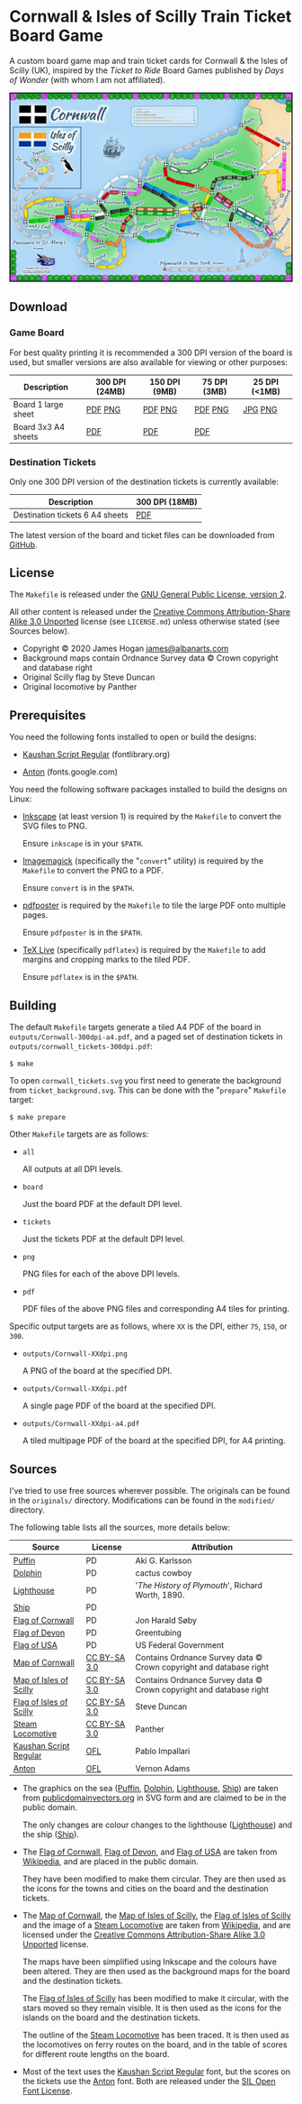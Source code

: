 
Cornwall & Isles of Scilly Train Ticket Board Game
==================================================

A custom board game map and train ticket cards for Cornwall & the Isles of
Scilly (UK), inspired by the *Ticket to Ride* Board Games published by *Days of
Wonder* (with whom I am not affiliated).

![The game board](docs/thumbnail.jpg)


Download
--------

### Game Board

For best quality printing it is recommended a 300 DPI version of the board is
used, but smaller versions are also available for viewing or other purposes:

Description         | 300 DPI (24MB)              | 150 DPI (9MB)               | 75 DPI (3MB)              | 25 DPI (<1MB)
--------------------|-----------------------------|-----------------------------|---------------------------|--------------------------
Board 1 large sheet | [PDF][300pdf] [PNG][300png] | [PDF][150pdf] [PNG][150png] | [PDF][75pdf] [PNG][75png] | [JPG][25jpg] [PNG][25png]
Board 3x3 A4 sheets | [PDF][300a4pdf]             | [PDF][150a4pdf]             | [PDF][75a4pdf]            |

[300pdf]:   https://github.com/amalon/trains-cornwall/releases/download/v0.1/Cornwall-300dpi.pdf
[300png]:   https://github.com/amalon/trains-cornwall/releases/download/v0.1/Cornwall-300dpi.png
[150pdf]:   https://github.com/amalon/trains-cornwall/releases/download/v0.1/Cornwall-150dpi.pdf
[150png]:   https://github.com/amalon/trains-cornwall/releases/download/v0.1/Cornwall-150dpi.png
[75pdf]:    https://github.com/amalon/trains-cornwall/releases/download/v0.1/Cornwall-75dpi.pdf
[75png]:    https://github.com/amalon/trains-cornwall/releases/download/v0.1/Cornwall-75dpi.png
[25jpg]:    https://github.com/amalon/trains-cornwall/releases/download/v0.1/Cornwall-25dpi.jpg
[25png]:    https://github.com/amalon/trains-cornwall/releases/download/v0.1/Cornwall-25dpi.png

[300a4pdf]: https://github.com/amalon/trains-cornwall/releases/download/v0.1/Cornwall-300dpi-a4.pdf
[150a4pdf]: https://github.com/amalon/trains-cornwall/releases/download/v0.1/Cornwall-150dpi-a4.pdf
[75a4pdf]:  https://github.com/amalon/trains-cornwall/releases/download/v0.1/Cornwall-75dpi-a4.pdf

### Destination Tickets

Only one 300 DPI version of the destination tickets is currently available:

Description                     | 300 DPI (18MB)
--------------------------------|----------------
Destination tickets 6 A4 sheets | [PDF][t300pdf]

[t300pdf]: https://github.com/amalon/trains-cornwall/releases/download/v0.1/cornwall-tickets-300dpi.pdf

The latest version of the board and ticket files can be downloaded from
[GitHub](https://github.com/amalon/trains-cornwall/releases/latest).


License
-------

The `Makefile` is released under the [GNU General Public License, version 2].

All other content is released under the [Creative Commons Attribution-Share
Alike 3.0 Unported] license (see `LICENSE.md`) unless otherwise stated (see
Sources below).

 - Copyright © 2020 James Hogan <james@albanarts.com>
 - Background maps contain Ordnance Survey data © Crown copyright and database
   right
 - Original Scilly flag by Steve Duncan
 - Original locomotive by Panther


Prerequisites
-------------

You need the following fonts installed to open or build the designs:

 - [Kaushan Script Regular] (fontlibrary.org)

 - [Anton] (fonts.google.com)

You need the following software packages installed to build the designs on
Linux:

 - [Inkscape](https://inkscape.org/) (at least version 1) is required by the
   `Makefile` to convert the SVG files to PNG.

   Ensure `inkscape` is in your `$PATH`.

 - [Imagemagick](https://www.imagemagick.org/) (specifically the "`convert`"
   utility) is required by the `Makefile` to convert the PNG to a PDF.

   Ensure `convert` is in the `$PATH`.

 - [pdfposter](https://gitlab.com/pdftools/pdfposter.git) is required by the
   `Makefile` to tile the large PDF onto multiple pages.

   Ensure `pdfposter` is in the `$PATH`.

 - [TeX Live](https://tug.org/texlive/) (specifically `pdflatex`) is required
   by the `Makefile` to add margins and cropping marks to the tiled PDF.

   Ensure `pdflatex` is in the `$PATH`.


Building
--------

The default `Makefile` targets generate a tiled A4 PDF of the board in
`outputs/Cornwall-300dpi-a4.pdf`, and a paged set of destination tickets in
`outputs/cornwall_tickets-300dpi.pdf`:

```shell
$ make
```

To open `cornwall_tickets.svg` you first need to generate the background from
`ticket_background.svg`. This can be done with the "`prepare`" `Makefile`
target:

```shell
$ make prepare
```

Other `Makefile` targets are as follows:

 - `all`

   All outputs at all DPI levels.

 - `board`

   Just the board PDF at the default DPI level.

 - `tickets`

   Just the tickets PDF at the default DPI level.

 - `png`

   PNG files for each of the above DPI levels.

 - `pdf`

   PDF files of the above PNG files and corresponding A4 tiles for printing.

Specific output targets are as follows, where `XX` is the DPI, either `75`,
`150`, or `300`.

 - `outputs/Cornwall-XXdpi.png`

   A PNG of the board at the specified DPI.

 - `outputs/Cornwall-XXdpi.pdf`

   A single page PDF of the board at the specified DPI.

 - `outputs/Cornwall-XXdpi-a4.pdf`

   A tiled multipage PDF of the board at the specified DPI, for A4 printing.


Sources
-------

I've tried to use free sources wherever possible. The originals can be found in
the `originals/` directory. Modifications can be found in the `modified/`
directory.

The following table lists all the sources, more details below:

Source				| License		| Attribution
--------------------------------|-----------------------|-----------------------
[Puffin]			| PD			| Aki G. Karlsson
[Dolphin]			| PD			| cactus cowboy
[Lighthouse]			| PD			| '*The History of Plymouth*', Richard Worth, 1890.
[Ship]				| PD			| 
[Flag of Cornwall]		| PD			| Jon Harald Søby
[Flag of Devon]			| PD			| Greentubing
[Flag of USA]			| PD			| US Federal Government
[Map of Cornwall]		| [CC BY-SA 3.0]	| Contains Ordnance Survey data © Crown copyright and database right
[Map of Isles of Scilly]	| [CC BY-SA 3.0]	| Contains Ordnance Survey data © Crown copyright and database right
[Flag of Isles of Scilly]	| [CC BY-SA 3.0]	| Steve Duncan
[Steam Locomotive]		| [CC BY-SA 3.0]	| Panther
[Kaushan Script Regular]	| [OFL]			| Pablo Impallari
[Anton]				| [OFL]			| Vernon Adams

 - The graphics on the sea ([Puffin], [Dolphin], [Lighthouse], [Ship]) are taken
   from [publicdomainvectors.org] in SVG form and are claimed to be in the
   public domain.

   The only changes are colour changes to the lighthouse ([Lighthouse]) and the
   ship ([Ship]).

   [Puffin]: https://publicdomainvectors.org/en/free-clipart/Puffin-bird-vector-illustration/31686.html
   [Dolphin]: https://publicdomainvectors.org/en/free-clipart/Dolphin-smiling/68665.html
   [Lighthouse]: https://publicdomainvectors.org/en/free-clipart/Old-lighthouse/69935.html
   [Ship]: https://publicdomainvectors.org/en/free-clipart/Bark-ship-vector-drawing/14591.html

 - The [Flag of Cornwall], [Flag of Devon], and [Flag of USA] are taken from
   [Wikipedia], and are placed in the public domain.

   They have been modified to make them circular.
   They are then used as the icons for the towns and cities on the board and the
   destination tickets.

   [Flag of Cornwall]: https://en.wikipedia.org/wiki/File:Flag_of_Cornwall.svg
   [Flag of Devon]: https://en.wikipedia.org/wiki/File:Flag_of_Devon.svg
   [Flag of USA]: https://en.wikipedia.org/wiki/File:Flag_of_the_United_States.svg

 - The [Map of Cornwall], the [Map of Isles of Scilly], the [Flag of Isles of
   Scilly] and the image of a [Steam Locomotive] are taken from [Wikipedia], and
   are licensed under the [Creative Commons Attribution-Share Alike 3.0
   Unported] license.

   The maps have been simplified using Inkscape and the colours have been
   altered. They are then used as the background maps for the board and the
   destination tickets.

   The [Flag of Isles of Scilly] has been modified to make it circular, with the
   stars moved so they remain visible.
   It is then used as the icons for the islands on the board and the destination
   tickets.

   The outline of the [Steam Locomotive] has been traced.
   It is then used as the locomotives on ferry routes on the board, and in the
   table of scores for different route lengths on the board.

   [Map of Cornwall]: https://en.wikipedia.org/wiki/File:Cornwall_UK_district_map_(blank).svg
   [Map of Isles of Scilly]: https://en.wikipedia.org/wiki/File:Isles_of_Scilly_UK_location_map.svg
   [Flag of Isles of Scilly]: https://en.wikipedia.org/wiki/File:ScillonianCross.svg
   [Steam Locomotive]: https://en.wikipedia.org/wiki/File:Steam_locomotive_scheme_new.png

 - Most of the text uses the [Kaushan Script Regular] font, but the scores on
   the tickets use the [Anton] font. Both are released under the [SIL Open Font
   License].

   [Kaushan Script Regular]: https://fontlibrary.org/en/font/kaushan-script
   [Anton]: https://fonts.google.com/specimen/Anton

[CC BY-SA 3.0]: https://creativecommons.org/licenses/by-sa/3.0/
[Creative Commons Attribution-Share Alike 3.0 Unported]: https://creativecommons.org/licenses/by-sa/3.0/
[GNU General Public License, version 2]: https://www.gnu.org/licenses/old-licenses/gpl-2.0.html
[OFL]: https://scripts.sil.org/cms/scripts/page.php?site_id=nrsi&id=OFL
[SIL Open Font License]: https://scripts.sil.org/cms/scripts/page.php?site_id=nrsi&id=OFL
[Wikipedia]: https://publicdomainvectors.org
[publicdomainvectors.org]: https://publicdomainvectors.org
